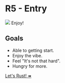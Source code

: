 # R5 - Entry

![](/assets/kat.png) <span class="speech-bubble">Enjoy!</span>

## Goals

- Able to getting start.
- Enjoy the vibe.
- Feel "It's not that hard".
- Hungry for more.

[Let's Rust! ➠](./setup.md)

